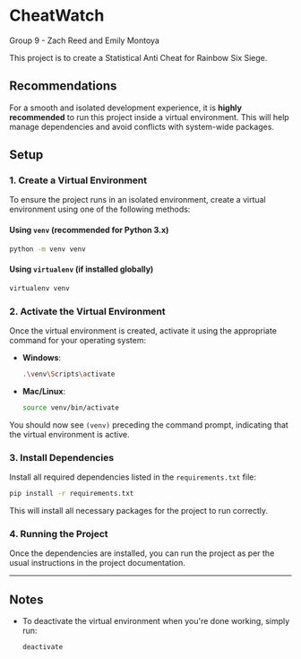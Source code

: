 # CheatWatch

Group 9 - Zach Reed and Emily Montoya

This project is to create a Statistical Anti Cheat for Rainbow Six Siege.

## Recommendations

For a smooth and isolated development experience, it is **highly recommended** to run this project inside a virtual environment. This will help manage dependencies and avoid conflicts with system-wide packages.

## Setup

### 1. Create a Virtual Environment

To ensure the project runs in an isolated environment, create a virtual environment using one of the following methods:

#### Using `venv` (recommended for Python 3.x)

```bash
python -m venv venv
```

#### Using `virtualenv` (if installed globally)

```bash
virtualenv venv
```

### 2. Activate the Virtual Environment

Once the virtual environment is created, activate it using the appropriate command for your operating system:

- **Windows**:

  ```bash
  .\venv\Scripts\activate
  ```

- **Mac/Linux**:

  ```bash
  source venv/bin/activate
  ```

You should now see `(venv)` preceding the command prompt, indicating that the virtual environment is active.

### 3. Install Dependencies

Install all required dependencies listed in the `requirements.txt` file:

```bash
pip install -r requirements.txt
```

This will install all necessary packages for the project to run correctly.

### 4. Running the Project

Once the dependencies are installed, you can run the project as per the usual instructions in the project documentation.

---

## Notes

- To deactivate the virtual environment when you're done working, simply run:

  ```bash
  deactivate
  ```